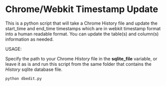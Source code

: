 # Chrome/Webkit Timestamp Update

This is a python script that will take a Chrome History file and update the start_time and end_time timestamps which are in webkit timestamp format into a human readable format. You can update the table(s) and column(s) information as needed.


USAGE:

Specify the path to your Chrome _History_ file in the **sqlite_file** variable, or leave it as is and run this script from the same folder that contains the _History_ sqlite database file.

```sh
python dbedit.py
```
